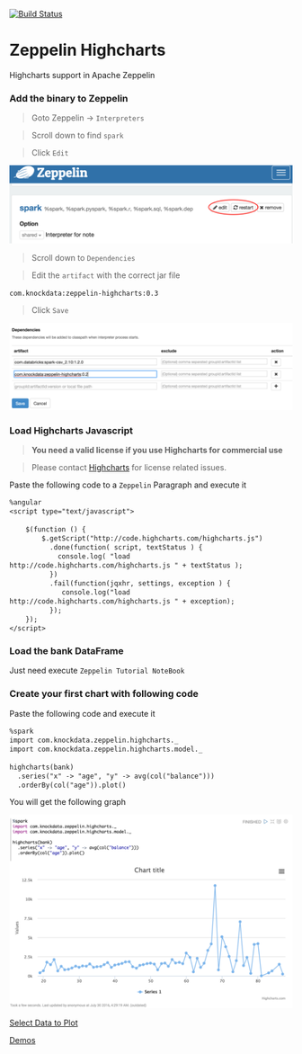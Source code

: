 [![Build Status](https://travis-ci.org/knockdata/zeppelin-highcharts.svg?branch=master)](https://travis-ci.org/knockdata/zeppelin-highcharts)

# Zeppelin Highcharts

Highcharts support in Apache Zeppelin


### Add the binary to Zeppelin

> Goto Zeppelin -> `Interpreters`

> Scroll down to find `spark`

> Click `Edit`

![zeppelin-spark-interpreter-edit](docs/zeppelin-spark-interpreter-edit.png)

> Scroll down to `Dependencies`

> Edit the `artifact` with the correct jar file

`com.knockdata:zeppelin-highcharts:0.3`

> Click `Save`

![zeppelin-spark-interpreter-edit](docs/zeppelin-spark-interpreter-add-artifact.png)

### Load Highcharts Javascript

> **You need a valid license if you use Highcharts for commercial use**

> Please contact [Highcharts](https://shop.highsoft.com/) for license related issues.

Paste the following code to a `Zeppelin` Paragraph and execute it

	%angular
	<script type="text/javascript">

		$(function () {
			$.getScript("http://code.highcharts.com/highcharts.js")
			  .done(function( script, textStatus ) {
			    console.log( "load http://code.highcharts.com/highcharts.js " + textStatus );
			  })
			  .fail(function(jqxhr, settings, exception ) {
			     console.log("load http://code.highcharts.com/highcharts.js " + exception);
			  });
		});
	</script>

### Load the bank DataFrame

Just need execute `Zeppelin Tutorial NoteBook`

### Create your first chart with following code

Paste the following code and execute it

	%spark
	import com.knockdata.zeppelin.highcharts._
	import com.knockdata.zeppelin.highcharts.model._

	highcharts(bank)
	  .series("x" -> "age", "y" -> avg(col("balance")))
	  .orderBy(col("age")).plot()

You will get the following graph

![zeppelin-spark-basic-line-chart](docs/zeppelin-spark-basic-line-chart.png)

[Select Data to Plot](docs/SelectDataToPlot.md)

[Demos](docs/demos.md)
